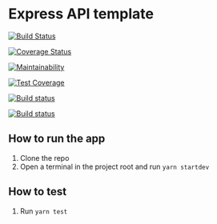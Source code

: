 # Express API template

[![Build Status](https://travis-ci.com/brennannewton/ssd-server.svg?branch=master)](https://travis-ci.com/brennannewton/ssd-server)

[![Coverage Status](https://coveralls.io/repos/github/brennannewton/ssd-server/badge.svg?branch=master)](https://coveralls.io/github/brennannewton/ssd-server?branch=master)

[![Maintainability](https://api.codeclimate.com/v1/badges/04f116d4048131bbce34/maintainability)](https://codeclimate.com/github/brennannewton/ssd-server/maintainability)

[![Test Coverage](https://api.codeclimate.com/v1/badges/04f116d4048131bbce34/test_coverage)](https://codeclimate.com/github/brennannewton/ssd-server/test_coverage)

[![Build status](https://ci.appveyor.com/api/projects/status/p50axla6f4ivlxpt?svg=true)](https://ci.appveyor.com/project/brennannewton/ssd-server)

[![Build status](https://ci.appveyor.com/api/projects/status/p50axla6f4ivlxpt/branch/master?svg=true)](https://ci.appveyor.com/project/brennannewton/ssd-server/branch/master)

## How to run the app
1. Clone the repo
2. Open a terminal in the project root and run `yarn startdev`

## How to test
1. Run `yarn test`